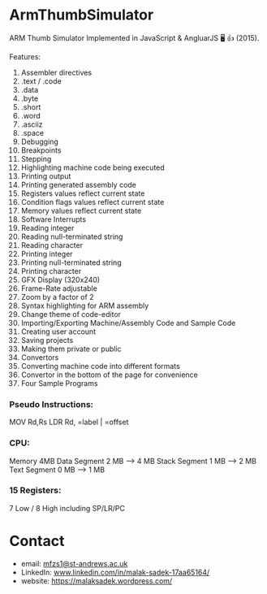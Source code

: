 # ArmThumbSimulator
ARM Thumb Simulator Implemented in JavaScript &amp; AngluarJS 🖥 👍 (2015).

Features:
1. Assembler directives
  1. .text / .code
  2. .data
  3. .byte
  4. .short
  5. .word
  6. .asciiz
  7. .space
2. Debugging
3. Breakpoints
4. Stepping
5. Highlighting machine code being executed
6. Printing output
7. Printing generated assembly code
8. Registers values reflect current state
9. Condition flags values reflect current state
10. Memory values reflect current state
11. Software Interrupts
12. Reading integer
13. Reading null-terminated string
14. Reading character
15. Printing integer
16. Printing null-terminated string
17. Printing character
18. GFX Display (320x240)
19. Frame-Rate adjustable
20. Zoom by a factor of 2
21. Syntax highlighting for ARM assembly
22. Change theme of code-editor
23. Importing/Exporting Machine/Assembly Code and Sample Code
24. Creating user account
25. Saving projects
26. Making them private or public
27. Convertors
28. Converting machine code into different formats
29. Convertor in the bottom of the page for convenience
30. Four Sample Programs


### Pseudo Instructions:
MOV Rd,Rs
LDR Rd, =label | =offset
### CPU:
Memory 4MB
Data Segment 2 MB —> 4 MB
Stack Segment 1 MB —> 2 MB
Text Segment 0 MB —> 1 MB
### 15 Registers: 
7 Low / 8 High including SP/LR/PC

# Contact

* email: mfzs1@st-andrews.ac.uk
* LinkedIn: www.linkedin.com/in/malak-sadek-17aa65164/
* website: https://malaksadek.wordpress.com/

